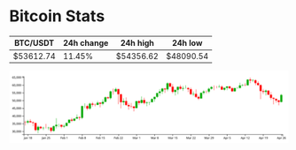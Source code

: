 # Bitcoin Stats

BTC/USDT|24h change|24h high|24h low|
|---|---|---|---|
|$53612.74|11.45%|$54356.62|$48090.54|

<img src="./chart.svg">
